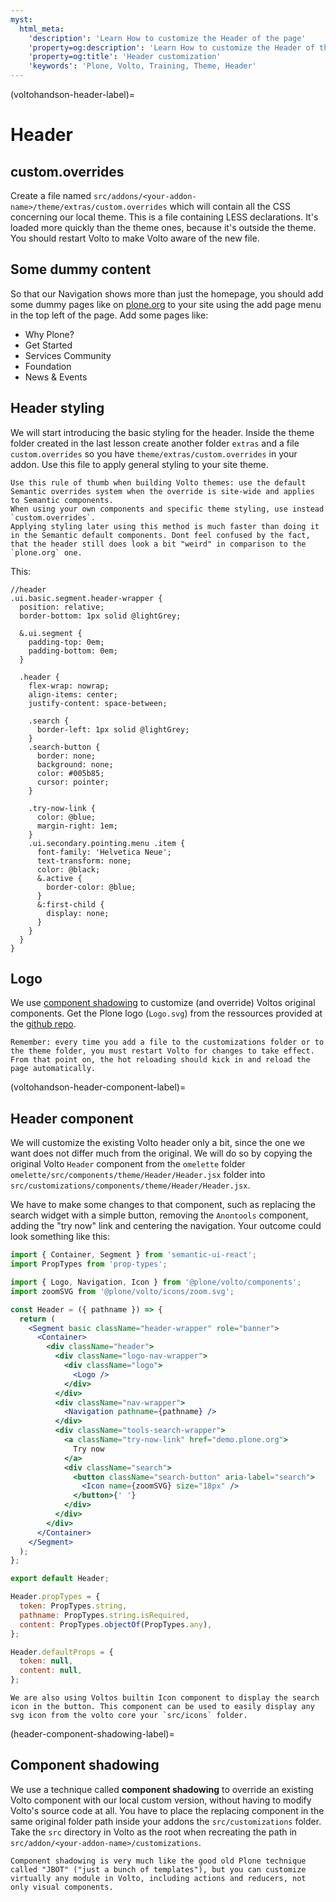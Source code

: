 ```yaml
---
myst:
  html_meta:
    'description': 'Learn How to customize the Header of the page'
    'property=og:description': 'Learn How to customize the Header of the page'
    'property=og:title': 'Header customization'
    'keywords': 'Plone, Volto, Training, Theme, Header'
---
```


(voltohandson-header-label)=

# Header

## custom.overrides

Create a file named `src/addons/<your-addon-name>/theme/extras/custom.overrides` which will contain all the CSS concerning our local theme.
This is a file containing LESS declarations. It's loaded more quickly than the theme ones, because it's outside the theme. You should restart Volto to make Volto aware of the new file.

## Some dummy content

So that our Navigation shows more than just the homepage, you should add some dummy pages like on [plone.org](plone.org) to your site using the add page menu in the top left of the page. Add some pages like:

- Why Plone?
- Get Started
- Services Community
- Foundation
- News & Events

## Header styling

We will start introducing the basic styling for the header. Inside the theme folder created in the last lesson create another folder `extras` and a file `custom.overrides` so you have `theme/extras/custom.overrides` in your addon. Use this file to apply general styling to your site theme.

```{note}
Use this rule of thumb when building Volto themes: use the default Semantic overrides system when the override is site-wide and applies to Semantic components.
When using your own components and specific theme styling, use instead `custom.overrides`.
Applying styling later using this method is much faster than doing it in the Semantic default components. Dont feel confused by the fact, that the header still does look a bit "weird" in comparison to the `plone.org` one.
```

This:

```less
//header
.ui.basic.segment.header-wrapper {
  position: relative;
  border-bottom: 1px solid @lightGrey;

  &.ui.segment {
    padding-top: 0em;
    padding-bottom: 0em;
  }

  .header {
    flex-wrap: nowrap;
    align-items: center;
    justify-content: space-between;

    .search {
      border-left: 1px solid @lightGrey;
    }
    .search-button {
      border: none;
      background: none;
      color: #005b85;
      cursor: pointer;
    }

    .try-now-link {
      color: @blue;
      margin-right: 1em;
    }
    .ui.secondary.pointing.menu .item {
      font-family: 'Helvetica Neue';
      text-transform: none;
      color: @black;
      &.active {
        border-color: @blue;
      }
      &:first-child {
        display: none;
      }
    }
  }
}
```


## Logo

We use [component shadowing](header-component-shadowing-label) to customize (and override) Voltos original components.
Get the Plone logo (`Logo.svg`) from the ressources provided at the [github repo](https://github.com/plone/training/tree/main/docs/voltohandson/ressources).

```{hint}
Remember: every time you add a file to the customizations folder or to the theme folder, you must restart Volto for changes to take effect.
From that point on, the hot reloading should kick in and reload the page automatically.
```


(voltohandson-header-component-label)=

## Header component

We will customize the existing Volto header only a bit, since the one we want does not differ much from the original.
We will do so by copying the original Volto `Header` component from the `omelette` folder `omelette/src/components/theme/Header/Header.jsx` folder into `src/customizations/components/theme/Header/Header.jsx`.


We have to make some changes to that component, such as replacing the search widget with a simple button, removing the `Anontools` component, adding the "try now" link and centering the navigation.
Your outcome could look something like this:

```jsx
import { Container, Segment } from 'semantic-ui-react';
import PropTypes from 'prop-types';

import { Logo, Navigation, Icon } from '@plone/volto/components';
import zoomSVG from '@plone/volto/icons/zoom.svg';

const Header = ({ pathname }) => {
  return (
    <Segment basic className="header-wrapper" role="banner">
      <Container>
        <div className="header">
          <div className="logo-nav-wrapper">
            <div className="logo">
              <Logo />
            </div>
          </div>
          <div className="nav-wrapper">
            <Navigation pathname={pathname} />
          </div>
          <div className="tools-search-wrapper">
            <a className="try-now-link" href="demo.plone.org">
              Try now
            </a>
            <div className="search">
              <button className="search-button" aria-label="search">
                <Icon name={zoomSVG} size="18px" />
              </button>{' '}
            </div>
          </div>
        </div>
      </Container>
    </Segment>
  );
};

export default Header;

Header.propTypes = {
  token: PropTypes.string,
  pathname: PropTypes.string.isRequired,
  content: PropTypes.objectOf(PropTypes.any),
};

Header.defaultProps = {
  token: null,
  content: null,
};

```

```{hint}
We are also using Voltos builtin Icon component to display the search icon in the button. This component can be used to easily display any svg icon from the volto core your `src/icons` folder.
```

(header-component-shadowing-label)=

## Component shadowing

We use a technique called **component shadowing** to override an existing Volto component with our local custom version, without having to modify Volto's source code at all.
You have to place the replacing component in the same original folder path inside your addons the `src/customizations` folder. Take the `src` directory in Volto as the root when recreating the path in `src/addon/<your-addon-name>/customizations`.

```{note}
Component shadowing is very much like the good old Plone technique called "JBOT" ("just a bunch of templates"), but you can customize virtually any module in Volto, including actions and reducers, not only visual components.
```
